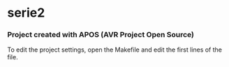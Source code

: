 
# serie2 

### Project created with APOS (AVR Project Open Source)

To edit the project settings, open the Makefile and edit the first lines of the file.

